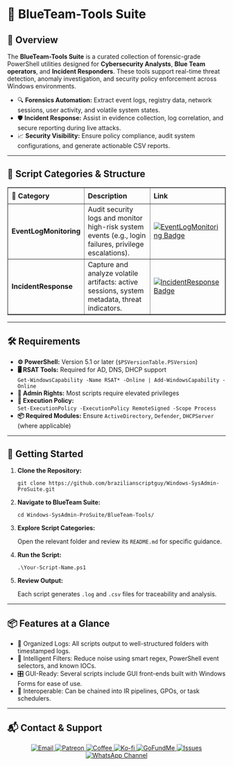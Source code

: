 <div>
  <h1>🔵 BlueTeam-Tools Suite</h1>

  <h2>📌 Overview</h2>
  <p>
    The <strong>BlueTeam-Tools Suite</strong> is a curated collection of forensic-grade PowerShell utilities designed for
    <strong>Cybersecurity Analysts</strong>, <strong>Blue Team operators</strong>, and <strong>Incident Responders</strong>. These tools support 
    real-time threat detection, anomaly investigation, and security policy enforcement across Windows environments.
  </p>

  <ul>
    <li>🔍 <strong>Forensics Automation:</strong> Extract event logs, registry data, network sessions, user activity, and volatile system states.</li>
    <li>🛡️ <strong>Incident Response:</strong> Assist in evidence collection, log correlation, and secure reporting during live attacks.</li>
    <li>📈 <strong>Security Visibility:</strong> Ensure policy compliance, audit system configurations, and generate actionable CSV reports.</li>
  </ul>

  <hr />

  <h2>🧩 Script Categories & Structure</h2>

  <table border="1" style="border-collapse: collapse; width: 100%; text-align: left;">
    <thead>
      <tr>
        <th style="padding: 8px;">📂 Category</th>
        <th style="padding: 8px;">Description</th>
        <th style="padding: 8px;">Link</th>
      </tr>
    </thead>
    <tbody>
      <tr>
        <td><strong>EventLogMonitoring</strong></td>
        <td>Audit security logs and monitor high-risk system events (e.g., login failures, privilege escalations).</td>
        <td>
          <a href="EventLogMonitoring/README.md" target="_blank">
            <img src="https://img.shields.io/badge/View%20Docs-EventLogMonitoring-blue?style=for-the-badge&logo=github" alt="EventLogMonitoring Badge">
          </a>
        </td>
      </tr>
      <tr>
        <td><strong>IncidentResponse</strong></td>
        <td>Capture and analyze volatile artifacts: active sessions, system metadata, threat indicators.</td>
        <td>
          <a href="IncidentResponse/README.md" target="_blank">
            <img src="https://img.shields.io/badge/View%20Docs-IncidentResponse-blue?style=for-the-badge&logo=github" alt="IncidentResponse Badge">
          </a>
        </td>
      </tr>
    </tbody>
  </table>

  <hr />

  <h2>🛠️ Requirements</h2>
  <ul>
    <li><strong>⚙️ PowerShell:</strong> Version 5.1 or later (<code>$PSVersionTable.PSVersion</code>)</li>
    <li><strong>🖥️ RSAT Tools:</strong> Required for AD, DNS, DHCP support
      <br><code>Get-WindowsCapability -Name RSAT* -Online | Add-WindowsCapability -Online</code>
    </li>
    <li><strong>🔐 Admin Rights:</strong> Most scripts require elevated privileges</li>
    <li><strong>🧾 Execution Policy:</strong>
      <br><code>Set-ExecutionPolicy -ExecutionPolicy RemoteSigned -Scope Process</code>
    </li>
    <li><strong>📦 Required Modules:</strong> Ensure <code>ActiveDirectory</code>, <code>Defender</code>, <code>DHCPServer</code> (where applicable)</li>
  </ul>

  <hr />

  <h2>🚀 Getting Started</h2>
  <ol>
    <li>
      <strong>Clone the Repository:</strong>
      <pre><code>git clone https://github.com/brazilianscriptguy/Windows-SysAdmin-ProSuite.git</code></pre>
    </li>
    <li>
      <strong>Navigate to BlueTeam Suite:</strong>
      <pre><code>cd Windows-SysAdmin-ProSuite/BlueTeam-Tools/</code></pre>
    </li>
    <li>
      <strong>Explore Script Categories:</strong>
      <p>Open the relevant folder and review its <code>README.md</code> for specific guidance.</p>
    </li>
    <li>
      <strong>Run the Script:</strong>
      <pre><code>.\Your-Script-Name.ps1</code></pre>
    </li>
    <li>
      <strong>Review Output:</strong>
      <p>Each script generates <code>.log</code> and <code>.csv</code> files for traceability and analysis.</p>
    </li>
  </ol>

  <hr />

  <h2>📦 Features at a Glance</h2>
  <ul>
    <li>📂 Organized Logs: All scripts output to well-structured folders with timestamped logs.</li>
    <li>🧠 Intelligent Filters: Reduce noise using smart regex, PowerShell event selectors, and known IOCs.</li>
    <li>🎛️ GUI-Ready: Several scripts include GUI front-ends built with Windows Forms for ease of use.</li>
    <li>🔗 Interoperable: Can be chained into IR pipelines, GPOs, or task schedulers.</li>
  </ul>

  <hr />

  <h2>📬 Contact & Support</h2>
  <div align="center">
    <a href="mailto:luizhamilton.lhr@gmail.com" target="_blank">
      <img src="https://img.shields.io/badge/Email-luizhamilton.lhr@gmail.com-D14836?style=for-the-badge&logo=gmail" alt="Email">
    </a>
    <a href="https://patreon.com/brazilianscriptguy" target="_blank">
      <img src="https://img.shields.io/badge/Support-Patreon-red?style=for-the-badge&logo=patreon" alt="Patreon">
    </a>
    <a href="https://buymeacoffee.com/brazilianscriptguy" target="_blank">
      <img src="https://img.shields.io/badge/Buy%20Me%20a%20Coffee-yellow?style=for-the-badge&logo=buymeacoffee" alt="Coffee">
    </a>
    <a href="https://ko-fi.com/brazilianscriptguy" target="_blank">
      <img src="https://img.shields.io/badge/Ko--fi-Support-blue?style=for-the-badge&logo=kofi" alt="Ko-fi">
    </a>
    <a href="https://gofundme.com/f/brazilianscriptguy" target="_blank">
      <img src="https://img.shields.io/badge/GoFundMe-Donate-green?style=for-the-badge&logo=gofundme" alt="GoFundMe">
    </a>
    <a href="https://github.com/brazilianscriptguy/Windows-SysAdmin-ProSuite/issues" target="_blank">
      <img src="https://img.shields.io/badge/Report%20Issue-GitHub-blue?style=for-the-badge&logo=github" alt="Issues">
    </a>
    <a href="https://whatsapp.com/channel/0029VaEgqC50G0XZV1k4Mb1c" target="_blank">
      <img src="https://img.shields.io/badge/Join%20Us-WhatsApp-25D366?style=for-the-badge&logo=whatsapp" alt="WhatsApp Channel">
    </a>
  </div>
</div>
